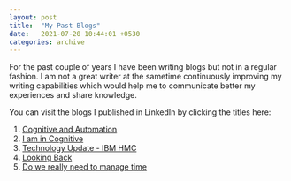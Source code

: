 ```yaml
---
layout: post
title:  "My Past Blogs"
date:   2021-07-20 10:44:01 +0530
categories: archive
---
```

For the past couple of years I have been writing blogs but not in a regular fashion.
I am not a great writer at the sametime continuously improving my writing capabilities which would help me to
communicate better my experiences and share knowledge.

You can visit the blogs I published in LinkedIn by clicking the titles here:

1. [Cognitive and Automation](https://www.linkedin.com/pulse/cognitive-automation-saravanan-devendran/)
2. [I am in Cognitive](https://www.linkedin.com/pulse/i-am-cognitive-saravanan-devendran/)
3. [Technology Update - IBM HMC](https://www.linkedin.com/pulse/technology-update-ibm-hmc-saravanan-devendran/)
4. [Looking Back](https://www.linkedin.com/pulse/looking-back-saravanan-devendran/)
5. [Do we really need to manage time](https://www.linkedin.com/pulse/do-we-really-need-manage-time-saravanan-devendran/)